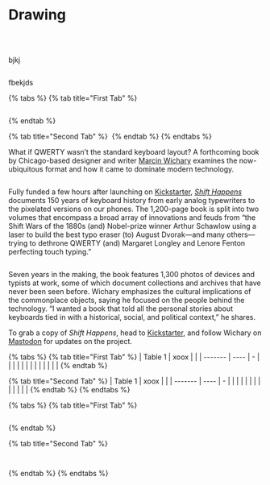 # Drawing

<img src="broken-reference" alt="" class="gitbook-drawing">

<img alt="" class="gitbook-drawing">

<figure><img src=".gitbook/assets/Feel Good Process Drawing.excalidraw.svg" alt=""><figcaption></figcaption></figure>

bjkj

<img src=".gitbook/assets/file.excalidraw (3).svg" alt="" class="gitbook-drawing">

fbekjds

{% tabs %}
{% tab title="First Tab" %}
<img src=".gitbook/assets/Feel Good Process Drawing.excalidraw.svg" alt="" class="gitbook-drawing">

<figure><img src=".gitbook/assets/image (1).png" alt=""><figcaption></figcaption></figure>
{% endtab %}

{% tab title="Second Tab" %}
<img src=".gitbook/assets/Feel Good Process Drawing.excalidraw.svg" alt="" class="gitbook-drawing">
{% endtab %}
{% endtabs %}

What if QWERTY wasn’t the standard keyboard layout? A forthcoming book by Chicago-based designer and writer [Marcin Wichary](https://aresluna.org/) examines the now-ubiquitous format and how it came to dominate modern technology.

<figure><img src=".gitbook/assets/image (2) (1).png" alt=""><figcaption></figcaption></figure>

Fully funded a few hours after launching on [Kickstarter](https://www.kickstarter.com/projects/mwichary/shift-happens?ref=2wnl1e), [_Shift Happens_ ](https://shifthappens.site/)documents 150 years of keyboard history from early analog typewriters to the pixelated versions on our phones. The 1,200-page book is split into two volumes that encompass a broad array of innovations and feuds from “the Shift Wars of the 1880s (and) Nobel-prize winner Arthur Schawlow using a laser to build the best typo eraser (to) August Dvorak—and many others—trying to dethrone QWERTY (and) Margaret Longley and Lenore Fenton perfecting touch typing.”

<figure><img src=".gitbook/assets/image.png" alt=""><figcaption></figcaption></figure>

Seven years in the making, the book features 1,300 photos of devices and typists at work, some of which document collections and archives that have never been seen before. Wichary emphasizes the cultural implications of the commonplace objects, saying he focused on the people behind the technology. “I wanted a book that told all the personal stories about keyboards tied in with a historical, social, and political context,” he shares.

To grab a copy of _Shift Happens_, head to [Kickstarter](https://www.kickstarter.com/projects/mwichary/shift-happens?ref=av4ohi), and follow Wichary on [Mastodon](https://mastodon.online/@mwichary) for updates on the project.

{% tabs %}
{% tab title="First Tab" %}
| Table 1 | xoox |   |
| ------- | ---- | - |
|         |      |   |
|         |      |   |
|         |      |   |
{% endtab %}

{% tab title="Second Tab" %}
| Table 1 | xoox |   |
| ------- | ---- | - |
|         |      |   |
|         |      |   |
|         |      |   |
{% endtab %}
{% endtabs %}

{% tabs %}
{% tab title="First Tab" %}
<figure><img src="https://images.unsplash.com/photo-1673247248053-45d9398b5853?crop=entropy&#x26;cs=tinysrgb&#x26;fm=jpg&#x26;ixid=MnwxOTcwMjR8MHwxfHJhbmRvbXx8fHx8fHx8fDE2NzU2NzI4MzU&#x26;ixlib=rb-4.0.3&#x26;q=80" alt=""><figcaption></figcaption></figure>
{% endtab %}

{% tab title="Second Tab" %}
<div>

<figure><img src=".gitbook/assets/file.excalidraw.png" alt=""><figcaption></figcaption></figure>

 

<figure><img src="https://images.unsplash.com/photo-1673247248053-45d9398b5853?crop=entropy&#x26;cs=tinysrgb&#x26;fm=jpg&#x26;ixid=MnwxOTcwMjR8MHwxfHJhbmRvbXx8fHx8fHx8fDE2NzU2NzI4MzU&#x26;ixlib=rb-4.0.3&#x26;q=80" alt=""><figcaption></figcaption></figure>

</div>
{% endtab %}
{% endtabs %}

<figure><img src=".gitbook/assets/image (3) (1).png" alt=""><figcaption></figcaption></figure>
